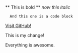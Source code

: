 
** This is bold **
_now this italic_

      And this one is a code block

[Visit GitHub!](www.github.com)



This is my change!

Everything is awesome.

